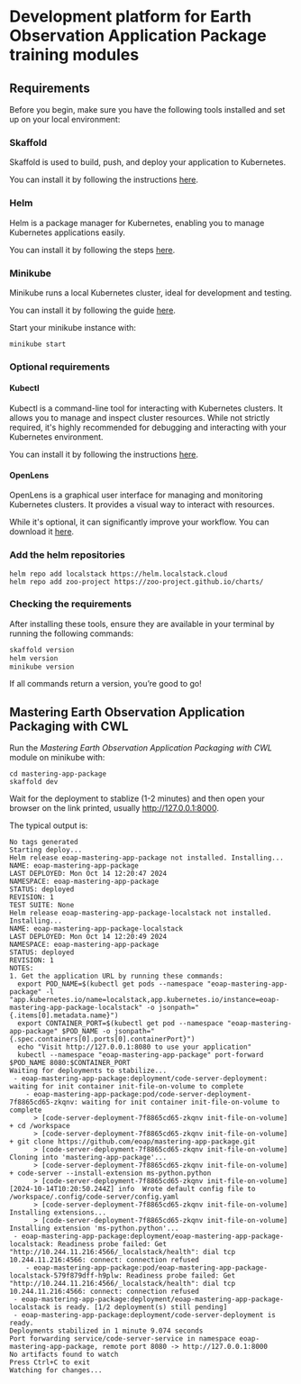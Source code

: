 # Development platform for Earth Observation Application Package training modules

## Requirements

Before you begin, make sure you have the following tools installed and set up on your local environment:

### Skaffold

Skaffold is used to build, push, and deploy your application to Kubernetes. 

You can install it by following the instructions [here](https://skaffold.dev/docs/install/#standalone-binary).

### Helm

Helm is a package manager for Kubernetes, enabling you to manage Kubernetes applications easily. 

You can install it by following the steps [here](https://helm.sh/docs/intro/install/).

### Minikube

Minikube runs a local Kubernetes cluster, ideal for development and testing. 

You can install it by following the guide [here](https://minikube.sigs.k8s.io/docs/start).

Start your minikube instance with:

```
minikube start
```

### Optional requirements

#### Kubectl

Kubectl is a command-line tool for interacting with Kubernetes clusters. It allows you to manage and inspect cluster resources. While not strictly required, it's highly recommended for debugging and interacting with your Kubernetes environment.

You can install it by following the instructions [here](https://kubernetes.io/docs/tasks/tools/#kubectl).

#### OpenLens

OpenLens is a graphical user interface for managing and monitoring Kubernetes clusters. It provides a visual way to interact with resources. 

While it's optional, it can significantly improve your workflow. You can download it [here](https://github.com/MuhammedKalkan/OpenLens?tab=readme-ov-file#installation).

### Add the helm repositories


```
helm repo add localstack https://helm.localstack.cloud
helm repo add zoo-project https://zoo-project.github.io/charts/
```

### Checking the requirements

After installing these tools, ensure they are available in your terminal by running the following commands:

```bash
skaffold version
helm version
minikube version
```

If all commands return a version, you’re good to go!

## Mastering Earth Observation Application Packaging with CWL 

Run the _Mastering Earth Observation Application Packaging with CWL_ module on minikube with:

```
cd mastering-app-package
skaffold dev
```

Wait for the deployment to stablize (1-2 minutes) and then open your browser on the link printed, usually http://127.0.0.1:8000.

The typical output is: 

```
No tags generated
Starting deploy...
Helm release eoap-mastering-app-package not installed. Installing...
NAME: eoap-mastering-app-package
LAST DEPLOYED: Mon Oct 14 12:20:47 2024
NAMESPACE: eoap-mastering-app-package
STATUS: deployed
REVISION: 1
TEST SUITE: None
Helm release eoap-mastering-app-package-localstack not installed. Installing...
NAME: eoap-mastering-app-package-localstack
LAST DEPLOYED: Mon Oct 14 12:20:49 2024
NAMESPACE: eoap-mastering-app-package
STATUS: deployed
REVISION: 1
NOTES:
1. Get the application URL by running these commands:
  export POD_NAME=$(kubectl get pods --namespace "eoap-mastering-app-package" -l "app.kubernetes.io/name=localstack,app.kubernetes.io/instance=eoap-mastering-app-package-localstack" -o jsonpath="{.items[0].metadata.name}")
  export CONTAINER_PORT=$(kubectl get pod --namespace "eoap-mastering-app-package" $POD_NAME -o jsonpath="{.spec.containers[0].ports[0].containerPort}")
  echo "Visit http://127.0.0.1:8080 to use your application"
  kubectl --namespace "eoap-mastering-app-package" port-forward $POD_NAME 8080:$CONTAINER_PORT
Waiting for deployments to stabilize...
 - eoap-mastering-app-package:deployment/code-server-deployment: waiting for init container init-file-on-volume to complete
    - eoap-mastering-app-package:pod/code-server-deployment-7f8865cd65-zkqnv: waiting for init container init-file-on-volume to complete
      > [code-server-deployment-7f8865cd65-zkqnv init-file-on-volume] + cd /workspace
      > [code-server-deployment-7f8865cd65-zkqnv init-file-on-volume] + git clone https://github.com/eoap/mastering-app-package.git
      > [code-server-deployment-7f8865cd65-zkqnv init-file-on-volume] Cloning into 'mastering-app-package'...
      > [code-server-deployment-7f8865cd65-zkqnv init-file-on-volume] + code-server --install-extension ms-python.python
      > [code-server-deployment-7f8865cd65-zkqnv init-file-on-volume] [2024-10-14T10:20:50.244Z] info  Wrote default config file to /workspace/.config/code-server/config.yaml
      > [code-server-deployment-7f8865cd65-zkqnv init-file-on-volume] Installing extensions...
      > [code-server-deployment-7f8865cd65-zkqnv init-file-on-volume] Installing extension 'ms-python.python'...
 - eoap-mastering-app-package:deployment/eoap-mastering-app-package-localstack: Readiness probe failed: Get "http://10.244.11.216:4566/_localstack/health": dial tcp 10.244.11.216:4566: connect: connection refused
    - eoap-mastering-app-package:pod/eoap-mastering-app-package-localstack-579f879dff-h9plw: Readiness probe failed: Get "http://10.244.11.216:4566/_localstack/health": dial tcp 10.244.11.216:4566: connect: connection refused
 - eoap-mastering-app-package:deployment/eoap-mastering-app-package-localstack is ready. [1/2 deployment(s) still pending]
 - eoap-mastering-app-package:deployment/code-server-deployment is ready.
Deployments stabilized in 1 minute 9.074 seconds
Port forwarding service/code-server-service in namespace eoap-mastering-app-package, remote port 8080 -> http://127.0.0.1:8000
No artifacts found to watch
Press Ctrl+C to exit
Watching for changes...
```